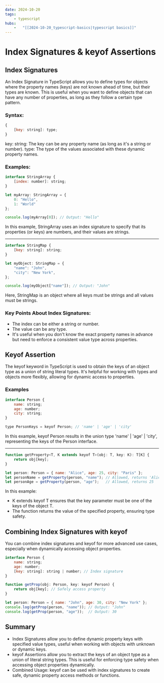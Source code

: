 ```yaml
---
date: 2024-10-20 
tags: 
    - typescript
hubs: 
    -   "[[2024-10-20_typescript-basics|typescript basics]]"
---
```


# Index Signatures & keyof Assertions

## Index Signatures 
An Index Signature in TypeScript allows you to define types for objects where the property names (keys) are not known ahead of time, but their types are known. This is useful when you want to define objects that can have any number of properties, as long as they follow a certain type pattern.

### Syntax:
```javascript
{
    [key: string]: type;
}
```
key: string: The key can be any property name (as long as it's a string or number).
type: The type of the values associated with these dynamic property names.

### Examples:
```javascript
interface StringArray {
    [index: number]: string;
}

let myArray: StringArray = {
    0: "Hello",
    1: "World"
};

console.log(myArray[0]); // Output: "Hello"
```
In this example, StringArray uses an index signature to specify that its properties (or keys) are numbers, and their values are strings.

----------
```javascript
interface StringMap {
    [key: string]: string;
}

let myObject: StringMap = {
    "name": "John",
    "city": "New York",
};

console.log(myObject["name"]); // Output: "John"
```
Here, StringMap is an object where all keys must be strings and all values must be strings.


### Key Points About Index Signatures:

- The index can be either a string or number.
- The value can be any type.
- It's useful when you don't know the exact property names in advance but need to enforce a consistent value type across properties.

## Keyof Assertion

The keyof keyword in TypeScript is used to obtain the keys of an object type as a union of string literal types. It's helpful for working with types and objects more flexibly, allowing for dynamic access to properties.

### Examples
```javascript
interface Person {
    name: string;
    age: number;
    city: string;
}

type PersonKeys = keyof Person; // 'name' | 'age' | 'city'
```

In this example, keyof Person results in the union type 'name' | 'age' | 'city', representing the keys of the Person interface.

----------
```javascript
function getProperty<T, K extends keyof T>(obj: T, key: K): T[K] {
    return obj[key];
}

let person: Person = { name: "Alice", age: 25, city: "Paris" };
let personName = getProperty(person, "name"); // Allowed, returns 'Alice'
let personAge = getProperty(person, "age");   // Allowed, returns 25
```
In this example:

- K extends keyof T ensures that the key parameter must be one of the keys of the object T.
- The function returns the value of the specified property, ensuring type safety.


## Combining Index Signatures with keyof

You can combine index signatures and keyof for more advanced use cases, especially when dynamically accessing object properties.
```javascript
interface Person {
    name: string;
    age: number;
    [key: string]: string | number; // Index signature
}

function getProp(obj: Person, key: keyof Person) {
    return obj[key]; // Safely access property
}

let person: Person = { name: "John", age: 30, city: "New York" };
console.log(getProp(person, "name")); // Output: "John"
console.log(getProp(person, "age"));  // Output: 30
```

## Summary
- Index Signatures allow you to define dynamic property keys with specified value types, useful when working with objects with unknown or dynamic keys.
- keyof Assertions allow you to extract the keys of an object type as a union of literal string types. This is useful for enforcing type safety when accessing object properties dynamically.
- Combined Usage: keyof can be used with index signatures to create safe, dynamic property access methods or functions.
